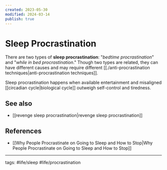 ```yaml
---
created: 2023-05-30
modified: 2024-03-14
publish: true
---
```


# Sleep Procrastination

There are two types of **sleep procrastination**: "_bedtime procrastination_" and "_while in bed procrastination_." Though two types are related, they can have different causes and may require different [[./anti-procrastination techniques|anti-procrastination techniques]].

Sleep procrastination happens when available entertainment and misaligned [[circadian cycle|biological cycle]] outweigh self-control and tiredness.

## See also
- [[revenge sleep procrastination|revenge sleep procrastination]]

## References
- [[Why People Procrastinate on Going to Sleep and How to Stop|Why People Procrastinate on Going to Sleep and How to Stop]]

---
tags: #life/sleep #life/procrastination